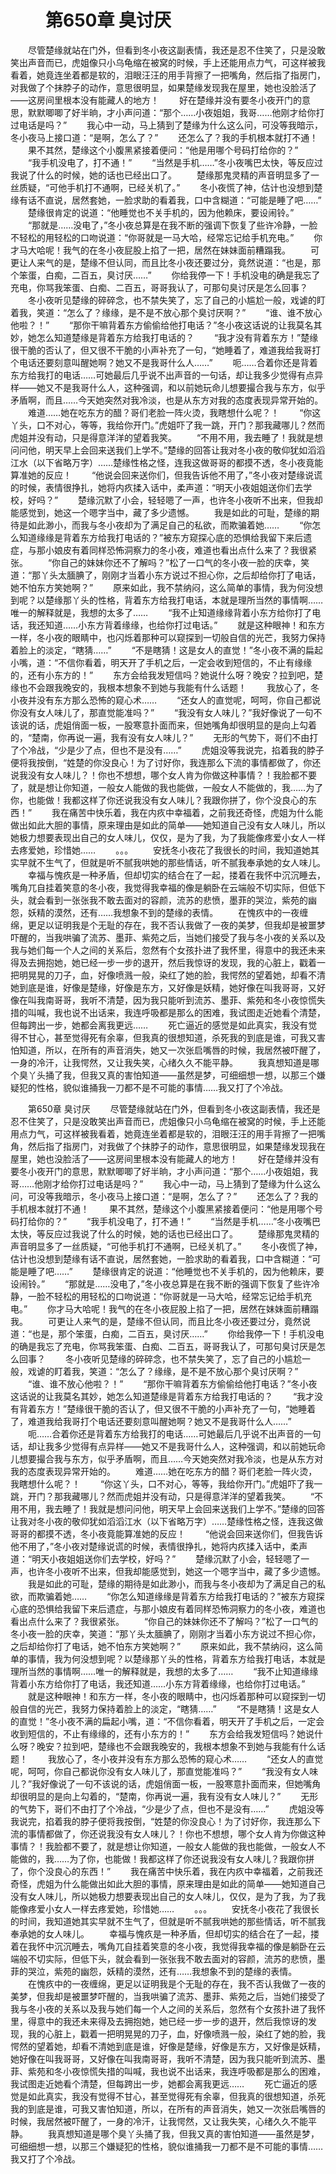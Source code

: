 # 　　第650章 臭讨厌
　　尽管楚缘就站在门外，但看到冬小夜这副表情，我还是忍不住笑了，只是没敢笑出声音而已，虎姐像只小乌龟缩在被窝的时候，手上还能用点力气，可这样被我看着，她竟连坐着都是软的，泪眼汪汪的用手背擦了一把嘴角，然后指了指房门，对我做了个抹脖子的动作，意思很明显，如果楚缘发现我在屋里，她也没脸活了——这房间里根本没有能藏人的地方！
　　好在楚缘并没有要冬小夜开门的意思，默默唧唧了好半晌，才小声问道：“那个……小夜姐姐，我哥……他刚才给你打过电话是吗？”
　　我心中一动，马上猜到了楚缘为什么这么问，可没等我暗示，冬小夜马上接口道：“是啊，怎么了？”
　　还怎么了？我的手机根本就打不通！
　　果不其然，楚缘这个小腹黑紧接着便问：“他是用哪个号码打给你的？”
　　“我手机没电了，打不通！”
　　“当然是手机……”冬小夜嘴巴太快，等反应过我说了什么的时候，她的话也已经出口了。
　　楚缘那鬼灵精的声音明显多了一丝质疑，“可他手机打不通啊，已经关机了。”
　　冬小夜慌了神，估计也没想到楚缘有话不直说，居然套她，一脸求助的看着我，口中含糊道：“可能是睡了吧……”
　　楚缘很肯定的说道：“他睡觉也不关手机的，因为他赖床，要设闹铃。”
　　“那就是……没电了，”冬小夜总算是在我不断的强调下恢复了些许冷静，一脸不轻松的用轻松的口吻说道：“你哥就是一马大哈，经常忘记给手机充电。”
　　你才马大哈呢！我气的在冬小夜屁股上掐了一把，居然在妹妹面前糟蹋我。
　　可更让人来气的是，楚缘不但认同，而且比冬小夜还要过分，竟然说道：“也是，那个笨蛋，白痴，二百五，臭讨厌……”
　　你给我停一下！手机没电的确是我忘了充电，你骂我笨蛋、白痴、二百五，哥哥我认了，可那句臭讨厌是怎么回事？
　　冬小夜听见楚缘的碎碎念，也不禁失笑了，忘了自己的小尴尬一般，戏谑的盯着我，笑道：“怎么了？缘缘，是不是不放心那个臭讨厌啊？”
　　“谁、谁不放心他啦？！”
　　“那你干嘛背着东方偷偷给他打电话？”冬小夜这话说的让我莫名其妙，她怎么知道楚缘是背着东方给我打电话的？
　　“我才没有背着东方！”楚缘很干脆的否认了，但又很不干脆的小声补充了一句，“她睡着了，难道我给我哥打个电话还要刻意叫醒她啊？她又不是我哥什么人……”
　　呃……合着你还是背着东方给我打的电话……可她最后几乎说不出声音的一句话，却让我多少觉得有点异样——她又不是我哥什么人，这种强调，和以前她玩命儿想要撮合我与东方，似乎矛盾啊，而且……今天她突然对我冷淡，也是从东方对我的态度表现异常开始的。
　　难道……她在吃东方的醋？哥们老脸一阵火烫，我瞎想什么呢？！
　　“你这丫头，口不对心，等等，我给你开门。”虎姐吓了我一跳，开门？那我藏哪儿？然而虎姐并没有动，只是得意洋洋的望着我笑。
　　“不用不用，我去睡了！我就是想问问他，明天早上会回来送我们上学不。”楚缘的回答让我对冬小夜的敬仰犹如滔滔江水（以下省略万字）……楚缘性格之怪，连我这做哥哥的都摸不透，冬小夜竟能算准她的反应！
　　“他说会回来送你们，但我告诉他不用了，”冬小夜对楚缘说谎的时候，表情很挣扎，她将内疚揉入话中，柔声道：“明天小夜姐姐送你们去学校，好吗？”
　　楚缘沉默了小会，轻轻嗯了一声，也许冬小夜听不出来，但我却能感觉到，她这一个嗯字当中，藏了多少遗憾。
　　我是如此的可耻，楚缘的期待是如此渺小，而我与冬小夜却为了满足自己的私欲，而欺骗着她……
　　“你怎么知道缘缘是背着东方给我打电话的？”被东方窥探心底的恐惧给我留下来后遗症，与那小娘皮有着同样恐怖洞察力的冬小夜，难道也看出点什么来了？我很紧张。
　　“你自己的妹妹你还不了解吗？”松了一口气的冬小夜一脸的庆幸，笑道：“那丫头太腼腆了，刚刚才当着小东方说过不担心你，之后却给你打了电话，她不怕东方笑她啊？”
　　原来如此，我不禁纳闷，这么简单的事情，我为何没想到呢？以楚缘那丫头的性格，背着东方给我打电话，本就是理所当然的事情啊……唯一的解释就是，我想的太多了……
　　“我不止知道缘缘背着小东方给你打了电话，我还知道……小东方背着缘缘，也给你打过电话。”
　　就是这种眼神！和东方一样，冬小夜的眼睛中，也闪烁着那种可以窥探到一切般自信的光芒，我努力保持着脸上的淡定，“瞎猜……”
　　“不是瞎猜！这是女人的直觉！”冬小夜不满的扁起小嘴，道：“不信你看着，明天开了手机之后，一定会收到短信的，不止有缘缘的，还有小东方的！”
　　东方会给我发短信吗？她说什么呀？晚安？拉到吧，楚缘也不会跟我晚安的，我根本想象不到她与我能有什么话题！
　　我放心了，冬小夜并没有东方那么恐怖的窥心术……
　　“还女人的直觉呢，呵呵，你自己都说你没有女人味儿了，那直觉能准吗？”
　　“我没有女人味儿？”我好像说了一句不该说的话，虎姐俏面一板，一股寒意扑面而来，但她嘴角却很明显的是向上勾着的，“楚南，你再说一遍，我有没有女人味儿？”
　　无形的气势下，哥们不由打了个冷战，“少是少了点，但也不是没有……”
　　虎姐没等我说完，掐着我的脖子便将我按倒，“姓楚的你没良心！为了讨好你，我连那么下流的事情都做了，你还说我没有女人味儿？！你也不想想，哪个女人肯为你做这种事情？！我脸都不要了，就是想让你知道，一般女人能做的我也能做，一般女人不能做的，我……为了你，也能做！我都这样了你还说我没有女人味儿？我跟你拼了，你个没良心的东西！”
　　我在痛苦中快乐着，我在内疚中幸福着，之前我还奇怪，虎姐为什么能做出如此大胆的事情，原来理由是如此的简单——她知道自己没有女人味儿，所以她极力想要表现出自己的女人味儿，仅仅，是为了我，为了我能像疼爱小女人一样去疼爱她，珍惜她……
　　。。。
　　安抚冬小夜花了我很长的时间，我知道她其实早就不生气了，但就是听不腻我哄她的那些情话，听不腻我奉承她的女人味儿。
　　幸福与愧疚是一种矛盾，但却切实的结合在了一起，搂着在我怀中沉沉睡去，嘴角兀自挂着笑意的冬小夜，我觉得我幸福的像是躺卧在云端般不切实际，但低下头，就会看到一张张我不敢去面对的容颜，流苏的悲愤，墨菲的哭泣，紫苑的幽怨，妖精的漠然，还有……我想象不到的楚缘的表情。
　　在愧疚中的一夜缠绵，更足以证明我是个无耻的存在，我不否认我做了一夜的美梦，但我却是被噩梦吓醒的，当我哄骗了流苏、墨菲、紫苑之后，当她们接受了我与冬小夜的关系以及我与她们每一个人之间的关系后，忽然有个女孩扑进了我怀里，得意中的我还未来得及去拥抱她，她已经一步一步的退开，然后我惊讶的发现，我的心脏上，戳着一把明晃晃的刀子，血，好像喷溅一般，染红了她的脸，我愕然的望着她，却看不清她到底是谁，好像是楚缘，好像是东方，又好像是妖精，她好像在叫我哥哥，又好像在叫我南哥哥，我听不清楚，因为我只能听到流苏、墨菲、紫苑和冬小夜惊慌失措的叫喊，我也说不出话来，我连呼吸都是那么的困难，我试图走近她看个清楚，但每跨出一步，她都会离我更远……
　　死亡逼近的感觉是如此真实，我没有觉得不甘心，甚至觉得死有余辜，但我真的很想知道，杀死我的到底是谁，可我又害怕知道，所以，在所有的声音消失，她又一次张启嘴唇的时候，我居然被吓醒了，一身的冷汗，让我愕然，又让我失笑，心绪久久不能平静。
　　我真想知道是哪个臭丫头捅了我，但我又真的害怕知道——虽然是梦，可细细想一想，以那三个嫌疑犯的性格，貌似谁捅我一刀都不是不可能的事情……我又打了个冷战。

　　第650章 臭讨厌
　　尽管楚缘就站在门外，但看到冬小夜这副表情，我还是忍不住笑了，只是没敢笑出声音而已，虎姐像只小乌龟缩在被窝的时候，手上还能用点力气，可这样被我看着，她竟连坐着都是软的，泪眼汪汪的用手背擦了一把嘴角，然后指了指房门，对我做了个抹脖子的动作，意思很明显，如果楚缘发现我在屋里，她也没脸活了——这房间里根本没有能藏人的地方！
　　好在楚缘并没有要冬小夜开门的意思，默默唧唧了好半晌，才小声问道：“那个……小夜姐姐，我哥……他刚才给你打过电话是吗？”
　　我心中一动，马上猜到了楚缘为什么这么问，可没等我暗示，冬小夜马上接口道：“是啊，怎么了？”
　　还怎么了？我的手机根本就打不通！
　　果不其然，楚缘这个小腹黑紧接着便问：“他是用哪个号码打给你的？”
　　“我手机没电了，打不通！”
　　“当然是手机……”冬小夜嘴巴太快，等反应过我说了什么的时候，她的话也已经出口了。
　　楚缘那鬼灵精的声音明显多了一丝质疑，“可他手机打不通啊，已经关机了。”
　　冬小夜慌了神，估计也没想到楚缘有话不直说，居然套她，一脸求助的看着我，口中含糊道：“可能是睡了吧……”
　　楚缘很肯定的说道：“他睡觉也不关手机的，因为他赖床，要设闹铃。”
　　“那就是……没电了，”冬小夜总算是在我不断的强调下恢复了些许冷静，一脸不轻松的用轻松的口吻说道：“你哥就是一马大哈，经常忘记给手机充电。”
　　你才马大哈呢！我气的在冬小夜屁股上掐了一把，居然在妹妹面前糟蹋我。
　　可更让人来气的是，楚缘不但认同，而且比冬小夜还要过分，竟然说道：“也是，那个笨蛋，白痴，二百五，臭讨厌……”
　　你给我停一下！手机没电的确是我忘了充电，你骂我笨蛋、白痴、二百五，哥哥我认了，可那句臭讨厌是怎么回事？
　　冬小夜听见楚缘的碎碎念，也不禁失笑了，忘了自己的小尴尬一般，戏谑的盯着我，笑道：“怎么了？缘缘，是不是不放心那个臭讨厌啊？”
　　“谁、谁不放心他啦？！”
　　“那你干嘛背着东方偷偷给他打电话？”冬小夜这话说的让我莫名其妙，她怎么知道楚缘是背着东方给我打电话的？
　　“我才没有背着东方！”楚缘很干脆的否认了，但又很不干脆的小声补充了一句，“她睡着了，难道我给我哥打个电话还要刻意叫醒她啊？她又不是我哥什么人……”
　　呃……合着你还是背着东方给我打的电话……可她最后几乎说不出声音的一句话，却让我多少觉得有点异样——她又不是我哥什么人，这种强调，和以前她玩命儿想要撮合我与东方，似乎矛盾啊，而且……今天她突然对我冷淡，也是从东方对我的态度表现异常开始的。
　　难道……她在吃东方的醋？哥们老脸一阵火烫，我瞎想什么呢？！
　　“你这丫头，口不对心，等等，我给你开门。”虎姐吓了我一跳，开门？那我藏哪儿？然而虎姐并没有动，只是得意洋洋的望着我笑。
　　“不用不用，我去睡了！我就是想问问他，明天早上会回来送我们上学不。”楚缘的回答让我对冬小夜的敬仰犹如滔滔江水（以下省略万字）……楚缘性格之怪，连我这做哥哥的都摸不透，冬小夜竟能算准她的反应！
　　“他说会回来送你们，但我告诉他不用了，”冬小夜对楚缘说谎的时候，表情很挣扎，她将内疚揉入话中，柔声道：“明天小夜姐姐送你们去学校，好吗？”
　　楚缘沉默了小会，轻轻嗯了一声，也许冬小夜听不出来，但我却能感觉到，她这一个嗯字当中，藏了多少遗憾。
　　我是如此的可耻，楚缘的期待是如此渺小，而我与冬小夜却为了满足自己的私欲，而欺骗着她……
　　“你怎么知道缘缘是背着东方给我打电话的？”被东方窥探心底的恐惧给我留下来后遗症，与那小娘皮有着同样恐怖洞察力的冬小夜，难道也看出点什么来了？我很紧张。
　　“你自己的妹妹你还不了解吗？”松了一口气的冬小夜一脸的庆幸，笑道：“那丫头太腼腆了，刚刚才当着小东方说过不担心你，之后却给你打了电话，她不怕东方笑她啊？”
　　原来如此，我不禁纳闷，这么简单的事情，我为何没想到呢？以楚缘那丫头的性格，背着东方给我打电话，本就是理所当然的事情啊……唯一的解释就是，我想的太多了……
　　“我不止知道缘缘背着小东方给你打了电话，我还知道……小东方背着缘缘，也给你打过电话。”
　　就是这种眼神！和东方一样，冬小夜的眼睛中，也闪烁着那种可以窥探到一切般自信的光芒，我努力保持着脸上的淡定，“瞎猜……”
　　“不是瞎猜！这是女人的直觉！”冬小夜不满的扁起小嘴，道：“不信你看着，明天开了手机之后，一定会收到短信的，不止有缘缘的，还有小东方的！”
　　东方会给我发短信吗？她说什么呀？晚安？拉到吧，楚缘也不会跟我晚安的，我根本想象不到她与我能有什么话题！
　　我放心了，冬小夜并没有东方那么恐怖的窥心术……
　　“还女人的直觉呢，呵呵，你自己都说你没有女人味儿了，那直觉能准吗？”
　　“我没有女人味儿？”我好像说了一句不该说的话，虎姐俏面一板，一股寒意扑面而来，但她嘴角却很明显的是向上勾着的，“楚南，你再说一遍，我有没有女人味儿？”
　　无形的气势下，哥们不由打了个冷战，“少是少了点，但也不是没有……”
　　虎姐没等我说完，掐着我的脖子便将我按倒，“姓楚的你没良心！为了讨好你，我连那么下流的事情都做了，你还说我没有女人味儿？！你也不想想，哪个女人肯为你做这种事情？！我脸都不要了，就是想让你知道，一般女人能做的我也能做，一般女人不能做的，我……为了你，也能做！我都这样了你还说我没有女人味儿？我跟你拼了，你个没良心的东西！”
　　我在痛苦中快乐着，我在内疚中幸福着，之前我还奇怪，虎姐为什么能做出如此大胆的事情，原来理由是如此的简单——她知道自己没有女人味儿，所以她极力想要表现出自己的女人味儿，仅仅，是为了我，为了我能像疼爱小女人一样去疼爱她，珍惜她……
　　。。。
　　安抚冬小夜花了我很长的时间，我知道她其实早就不生气了，但就是听不腻我哄她的那些情话，听不腻我奉承她的女人味儿。
　　幸福与愧疚是一种矛盾，但却切实的结合在了一起，搂着在我怀中沉沉睡去，嘴角兀自挂着笑意的冬小夜，我觉得我幸福的像是躺卧在云端般不切实际，但低下头，就会看到一张张我不敢去面对的容颜，流苏的悲愤，墨菲的哭泣，紫苑的幽怨，妖精的漠然，还有……我想象不到的楚缘的表情。
　　在愧疚中的一夜缠绵，更足以证明我是个无耻的存在，我不否认我做了一夜的美梦，但我却是被噩梦吓醒的，当我哄骗了流苏、墨菲、紫苑之后，当她们接受了我与冬小夜的关系以及我与她们每一个人之间的关系后，忽然有个女孩扑进了我怀里，得意中的我还未来得及去拥抱她，她已经一步一步的退开，然后我惊讶的发现，我的心脏上，戳着一把明晃晃的刀子，血，好像喷溅一般，染红了她的脸，我愕然的望着她，却看不清她到底是谁，好像是楚缘，好像是东方，又好像是妖精，她好像在叫我哥哥，又好像在叫我南哥哥，我听不清楚，因为我只能听到流苏、墨菲、紫苑和冬小夜惊慌失措的叫喊，我也说不出话来，我连呼吸都是那么的困难，我试图走近她看个清楚，但每跨出一步，她都会离我更远……
　　死亡逼近的感觉是如此真实，我没有觉得不甘心，甚至觉得死有余辜，但我真的很想知道，杀死我的到底是谁，可我又害怕知道，所以，在所有的声音消失，她又一次张启嘴唇的时候，我居然被吓醒了，一身的冷汗，让我愕然，又让我失笑，心绪久久不能平静。
　　我真想知道是哪个臭丫头捅了我，但我又真的害怕知道——虽然是梦，可细细想一想，以那三个嫌疑犯的性格，貌似谁捅我一刀都不是不可能的事情……我又打了个冷战。
